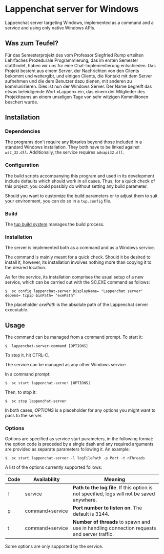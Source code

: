 # Lappenchat server for Windows

Lappenchat server targeting Windows, implemented as a command and a service and using only native Windows APIs.


##  Was zum Teufel?
Für das Semesterprojekt des vom Professor Siegfried Rump erteilten Lehrfaches Prozedurale Programmierung, das im ersten Semester stattfindet, haben wir uns für eine Chat-Implementierung entschieden. Das Projekt besteht aus einem Server, der Nachrichten von den Clients bekommt und weitergibt, und einigen Clients, die Kontakt mit dem Server aufnehmen und die dem Benutzer dazu dienen, mit anderen zu kommunizieren. Dies ist nun der Windows Server. Der Name begreift das etwas beleidigende Wort »Lappen« ein, das einem der Mitglieder des Projektteams an einem unseligen Tage von sehr witzigen Kommilitonen beschert wurde.

##  Installation

###  Dependencies
The programs don't require any libraries beyond those included in a standard Windows installation. They both have to be linked against `ws2_32.dll`. Additionally, the service requires `advapi32.dll`.

###  Configuration
The build scripts accompanying this program and used in its development include defaults which should work in all cases. Thus, for a quick check of this project, you could possibly do without setting any build parameter.

Should you want to customize the build parameters or to adjust them to suit your environment, you can do so in a `tup.config` file.

###  Build
The [tup build system](http://gittup.org/tup/) manages the build process.

###  Installation
The server is implemented both as a command and as a Windows service.

The command is mainly meant for a quick check. Should it be desired to install it, however, its installation involves nothing more than copying it to the desired location.

As for the service, its installation comprises the usual setup of a new service, which can be carried out with the SC.EXE command as follows:

    $  sc config lappenchat-server DisplayName= "Lappenchat server" depend= tcpip binPath= "exePath"

The placeholder _exePath_ is the absolute path of the Lappenchat server executable.


##  Usage
The command can be managed from a command prompt. To start it:

    $  lappenchat-server-command [OPTIONS]

To stop it, hit CTRL-C.

The service can be managed as any other Windows service.

In a command prompt:

    $  sc start lappenchat-server [OPTIONS]

Then, to stop it:

    $  sc stop lappenchat-server

In both cases, _OPTIONS_ is a placeholder for any options you might want to pass to the server.

###  Options
Options are specified as service start parameters, in the following format: the option code is preceded by a single dash and any required arguments are provided as separate parameters following it. An example:

    $  sc start lappenchat-server -l logFilePath -p Port -t nThreads

A list of the options currently supported follows:

| Code  | Availability    | Meaning
|-------|-----------------|----------------------
|  l    |         service | **Path to the log file**. If this option is not specified, logs will not be saved anywhere.
|  p    | command+service | **Port number to listen on**. The default is 3144.
|  t    | command+service | **Number of threads** to spawn and use in handling connection requests and server traffic.

Some options are only supported by the service.
